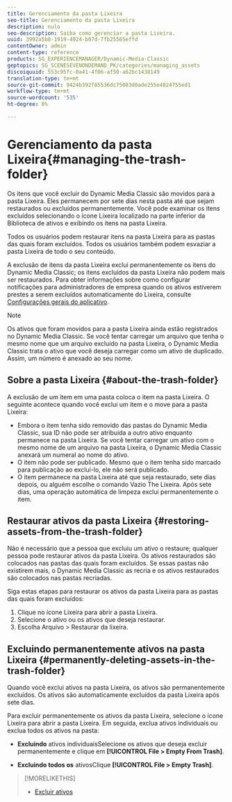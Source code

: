 ```yaml
---
title: Gerenciamento da pasta Lixeira
seo-title: Gerenciamento da pasta Lixeira
description: nulo
seo-description: Saiba como gerenciar a pasta Lixeira.
uuid: 3992a5b8-1919-4924-b07d-7fb25565effd
contentOwner: admin
content-type: reference
products: SG_EXPERIENCEMANAGER/Dynamic-Media-Classic
geptopics: SG_SCENESEVENONDEMAND_PK/categories/managing_assets
discoiquuid: 553c95fc-0a41-4f06-af50-a62bc1438149
translation-type: tm+mt
source-git-commit: 9424b392f85536dc75083d0ade255e4824755ed1
workflow-type: tm+mt
source-wordcount: '535'
ht-degree: 0%

---
```



# Gerenciamento da pasta Lixeira{#managing-the-trash-folder}

Os itens que você excluir do Dynamic Media Classic são movidos para a pasta Lixeira. Eles permanecem por sete dias nesta pasta até que sejam restaurados ou excluídos permanentemente. Você pode examinar os itens excluídos selecionando o ícone Lixeira localizado na parte inferior da Biblioteca de ativos e exibindo os itens na pasta Lixeira.

Todos os usuários podem restaurar itens na pasta Lixeira para as pastas das quais foram excluídos. Todos os usuários também podem esvaziar a pasta Lixeira de todo o seu conteúdo.

A exclusão de itens da pasta Lixeira exclui permanentemente os itens do Dynamic Media Classic; os itens excluídos da pasta Lixeira não podem mais ser restaurados. Para obter informações sobre como configurar notificações para administradores de empresa quando os ativos estiverem prestes a serem excluídos automaticamente do Lixeira, consulte [Configurações gerais do aplicativo](application-setup.md#general_settings).

>[!NOTE]
>
>Os ativos que foram movidos para a pasta Lixeira ainda estão registrados no Dynamic Media Classic. Se você tentar carregar um arquivo que tenha o mesmo nome que um arquivo excluído na pasta Lixeira, o Dynamic Media Classic trata o ativo que você deseja carregar como um ativo de duplicado. Assim, um número é anexado ao seu nome.

## Sobre a pasta Lixeira {#about-the-trash-folder}

A exclusão de um item em uma pasta coloca o item na pasta Lixeira. O seguinte acontece quando você exclui um item e o move para a pasta Lixeira:

* Embora o item tenha sido removido das pastas do Dynamic Media Classic, sua ID não pode ser atribuída a outro ativo enquanto permanece na pasta Lixeira. Se você tentar carregar um ativo com o mesmo nome de um arquivo na pasta Lixeira, o Dynamic Media Classic anexará um numeral ao nome do ativo.
* O item não pode ser publicado. Mesmo que o item tenha sido marcado para publicação ao excluí-lo, ele não será publicado.
* O item permanece na pasta Lixeira até que seja restaurado, sete dias depois, ou alguém escolhe o comando Vazio The Lixeira. Após sete dias, uma operação automática de limpeza exclui permanentemente o item.

## Restaurar ativos da pasta Lixeira {#restoring-assets-from-the-trash-folder}

Não é necessário que a pessoa que excluiu um ativo o restaure; qualquer pessoa pode restaurar ativos da pasta Lixeira. Os ativos restaurados são colocados nas pastas das quais foram excluídos. Se essas pastas não existirem mais, o Dynamic Media Classic as recria e os ativos restaurados são colocados nas pastas recriadas.

Siga estas etapas para restaurar os ativos da pasta Lixeira para as pastas das quais foram excluídos:

1. Clique no ícone Lixeira para abrir a pasta Lixeira.
1. Selecione o ativo ou os ativos que deseja restaurar.
1. Escolha Arquivo > Restaurar da lixeira.

## Excluindo permanentemente ativos na pasta Lixeira {#permanently-deleting-assets-in-the-trash-folder}

Quando você exclui ativos na pasta Lixeira, os ativos são permanentemente excluídos. Os ativos são automaticamente excluídos da pasta Lixeira após sete dias.

Para excluir permanentemente os ativos da pasta Lixeira, selecione o ícone Lixeira para abrir a pasta Lixeira. Em seguida, exclua ativos individuais ou exclua todos os ativos na pasta:

* **Excluindo** ativos individuaisSelecione os ativos que deseja excluir permanentemente e clique em  **[!UICONTROL File > Empty From Trash]**.

* **Excluindo todos os** ativosClique  **[!UICONTROL File > Empty Trash]**.

>[!MORELIKETHIS]
>
>* [Excluir ativos](moving-renaming-deleting-assets.md#delete_assets)

